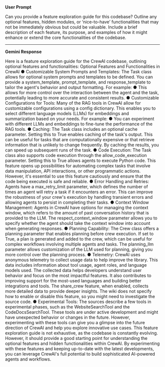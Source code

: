 
**User Prompt**

Can you provide a feature exploration guide for this codebase? Outline any optional features, hidden modules, or ‘nice-to-have’ functionalities that may not be immediately obvious but could be valuable. Include a brief description of each feature, its purpose, and examples of how it might enhance or extend the core functionalities of the codebase.

---

**Gemini Response**

Here is a feature exploration guide for the CrewAI codebase, outlining optional features and functionalities:
Optional Features and Functionalities in CrewAI
●
Customizable System Prompts and Templates: The Task class allows for optional system prompts and templates to be defined. You can provide a system_template, prompt_template, and response_template to tailor the agent's behavior and output formatting. For example:
●
This allows for more control over the interaction between the agent and the task, potentially leading to more accurate and consistent results.
●
Customizable Configurations for Tools: Many of the RAG tools in CrewAI allow for customizable configurations using a config dictionary. This enables you to select different language models (LLMs) for embeddings and summarization based on your needs. For example:
●
You can experiment with different LLMs and embeddings to fine-tune the performance of the RAG tools.
●
Caching: The Task class includes an optional cache parameter. Setting this to True enables caching of the task's output. This can be useful for tasks that are computationally expensive or that retrieve information that is unlikely to change frequently. By caching the results, you can speed up subsequent runs of the task.
●
Code Execution: The Task class also supports code execution through the allow_code_execution parameter. Setting this to True allows agents to execute Python code. This feature opens up possibilities for automating complex tasks that involve data manipulation, API interactions, or other programmatic actions. However, it's essential to use this feature cautiously and ensure that the code being executed is safe and reliable.
●
Error Handling and Retries: Agents have a max_retry_limit parameter, which defines the number of times an agent will retry a task if it encounters an error. This can improve the robustness of your crew's execution by handling transient errors and allowing agents to persist in completing their tasks.
●
Context Window Management: Agents in CrewAI have options for managing the context window, which refers to the amount of past conversation history that is provided to the LLM. The respect_context_window parameter allows you to specify whether the agent should take the context window into account when generating responses.
●
Planning Capability: The Crew class offers a planning parameter that enables planning before crew execution. If set to True, a plan is generated and added to the crew, which can be useful for complex workflows involving multiple agents and tasks. The planning_llm parameter allows customization of the LLM used for planning, giving you more control over the planning process.
●
Telemetry: CrewAI uses anonymous telemetry to collect usage data to help improve the library. This data includes information about tool usage, agent roles, and language models used. The collected data helps developers understand user behavior and focus on the most impactful features. It also contributes to improving support for the most-used languages and building better integrations and tools. The share_crew feature, when enabled, collects more detailed data to provide deeper insights. The wiki does not specify how to enable or disable this feature, so you might need to investigate the source code.
●
Experimental Tools: The sources describe a few tools in experimental phases, such as the WebsiteSearchTool and the CodeDocsSearchTool. These tools are under active development and might have unexpected behavior or changes in the future. However, experimenting with these tools can give you a glimpse into the future direction of CrewAI and help you explore innovative use cases.
This feature exploration guide is not exhaustive, as the codebase is constantly evolving. However, it should provide a good starting point for understanding the optional features and hidden functionalities within CrewAI. By experimenting with these features and keeping up-to-date with the latest developments, you can leverage CrewAI's full potential to build sophisticated AI-powered agents and workflows.